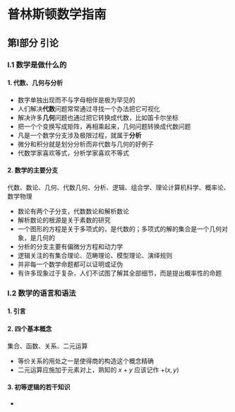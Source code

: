 # 普林斯顿数学指南

## 第I部分 引论

### I.1 数学是做什么的

#### 1. 代数、几何与分析

- 数字单独出现而不与字母相伴是极为罕见的
- 人们解决**代数**问题常常通过寻找一个办法把它可视化
- 解决许多**几何**问题也通过把它转换成代数，比如笛卡尔坐标
- 把一个个变换写成矩阵，再相乘起来，几何问题转换成代数问题
- 凡是一个数学分支涉及极限过程，就属于**分析**
- 微分和积分就是划分分析而非代数与几何的好例子
- 代数学家喜欢等式，分析学家喜欢不等式

#### 2. 数学的主要分支

代数、数论、几何、代数几何、分析、逻辑、组合学、理论计算机科学、概率论、数学物理

- 数论有两个子分支，代数数论和解析数论
- 解析数论的根源是关于素数的研究
- 一个图形的方程是关于多项式的，是代数的；多项式的解的集合是一个几何对象，是几何的
- 分析的分支主要有偏微分方程和动力学
- 逻辑关注的有集合理论、范畴理论、模型理论、演绎规则
- 并非每一个数学命题都可以证明或证伪
- 有许多现象过于复杂，人们不试图了解其全部细节，而是提出概率性的命题

### I.2 数学的语言和语法

#### 1. 引言

#### 2. 四个基本概念

集合、函数、关系、二元运算

- 等价关系的用处之一是使得商的构造这个概念精确
- 二元运算应施加于元素对上，熟知的 $x+y$ 应该记作 $+(x,y)$ 

#### 3. 初等逻辑的若干知识

- ​















